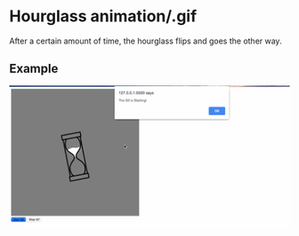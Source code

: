 # Hourglass animation/.gif

After a certain amount of time, the hourglass flips and goes the other way. 

## Example

![Alt Text](https://github.com/jlarsen9/Hourglass-GIF-project/blob/master/Hourglasss%20Project%20Demo%20Final.gif)



